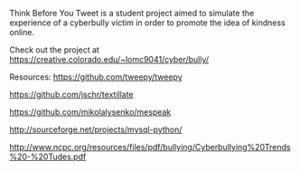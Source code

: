 Think Before You Tweet is a student project aimed to simulate the experience of a cyberbully victim in order to promote the idea of kindness online.

Check out the project at https://creative.colorado.edu/~lomc9041/cyber/bully/

Resources:
  https://github.com/tweepy/tweepy
  
  https://github.com/jschr/textillate
  
  https://github.com/mikolalysenko/mespeak
  
  http://sourceforge.net/projects/mysql-python/
  
  http://www.ncpc.org/resources/files/pdf/bullying/Cyberbullying%20Trends%20-%20Tudes.pdf
